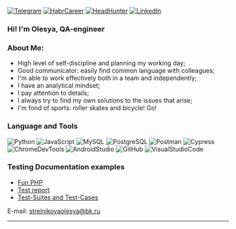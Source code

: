 <!--![Header](https://github.com/Scapus/Scapus/blob/main/assets/7.jpg)-->

[![Telegram](https://img.shields.io/badge/-Telegram-fafafa?style=plastic&logo=Telegram)](https://t.me/OlesyaStrelnikova)
[![HabrCareer](https://img.shields.io/badge/-HabrCareer-fafafa?style=plastic&logo=Habr)](https://career.habr.com/scapus)
[![HeadHunter](https://img.shields.io/badge/-HeadHunter-fafafa?style=plastic&logo=appveyor&logoColor=e1001c)](https://volgograd.hh.ru/applicant/resumes/view?resume=91bb7982ff0b87d9830039ed1f546951695550)
[![LinkedIn](https://img.shields.io/badge/-LinkedIn-fafafa?style=plastic&logo=LinkedIn&logoColor=0366c4)](https://www.linkedin.com/checkpoint)

### Hi! I'm Olesya, QA-engineer

### About Me:

- High level of self-discipline and planning my working day;
- Good communicator: easily find common language with colleagues;
- I'm able to work effectively both in a team and independently;
- I have an analytical mindset;
- I pay attention to details;
- I always try to find my own solutions to the issues that arise;
- I'm fond of sports: roller skates and bicycle! Go!

### Language and Tools

![Python](https://img.shields.io/badge/-Python-bfbcaf?style=social&logo=Python)
![JavaScript](https://img.shields.io/badge/-JavaScript-bfbcaf?style=social&logo=JavaScript&logoColor=EFD81D)
![MySQL](https://img.shields.io/badge/-MySQL-bfbcaf?style=social&logo=mysql)
![PostgreSQL](https://img.shields.io/badge/-PostgreSQL-bfbcaf?style=social&logo=PostgreSQL)
![Postman](https://img.shields.io/badge/-Postman-bfbcaf?style=social&logo=Postman)
![Cypress](https://img.shields.io/badge/-Cypress-bfbcaf?style=social&logo=Cypress)
![ChromeDevTools](https://img.shields.io/badge/-ChromeDevTools-bfbcaf?style=social&logo=GoogleChrome)
![AndroidStudio](https://img.shields.io/badge/-Android_Studio-bfbcaf?style=social&logo=AndroidStudio&logoColor=3DDC84)
![GitHub](https://img.shields.io/badge/-GitHub-bfbcaf?style=social&logo=GitHub)
![VisualStudioCode](https://img.shields.io/badge/-VisualStudioCode-bfbcaf?style=social&logo=VisualStudioCode)

### Testing Documentation examples

- [Fun PHP](https://github.com/Scapus/MAC_in_PHP)
- [Test report](https://github.com/Scapus/Test_report)
- [Test-Suites and Test-Cases](https://github.com/Scapus/Test-Suites-and-Test-Cases.git)

E-mail: strelnikovaolesya@bk.ru

---
